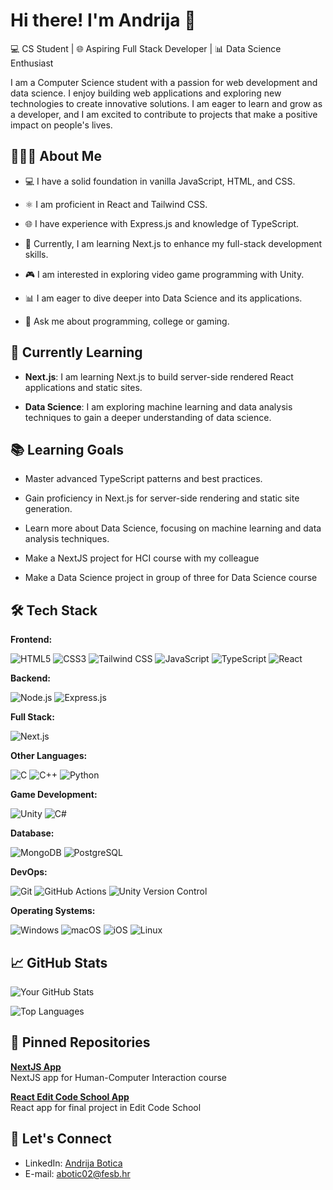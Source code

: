 # Hi there! I'm Andrija 👋

💻 CS Student | 🌐 Aspiring Full Stack Developer | 📊 Data Science Enthusiast

I am a Computer Science student with a passion for web development and data science. I enjoy building web applications and exploring new technologies to create innovative solutions. I am eager to learn and grow as a developer, and I am excited to contribute to projects that make a positive impact on people's lives.

## 👨🏻‍💻 About Me
- 💻 I have a solid foundation in vanilla JavaScript, HTML, and CSS.

- ⚛️ I am proficient in React and Tailwind CSS.

- 🌐 I have experience with Express.js and knowledge of TypeScript.

- 🚀 Currently, I am learning Next.js to enhance my full-stack development skills.

- 🎮 I am interested in exploring video game programming with Unity.

- 📊 I am eager to dive deeper into Data Science and its applications.

- 💬 Ask me about programming, college or gaming.

## 🌱 Currently Learning
- **Next.js**: I am learning Next.js to build server-side rendered React applications and static sites.

- **Data Science**: I am exploring machine learning and data analysis techniques to gain a deeper understanding of data science.

## 📚 Learning Goals
- Master advanced TypeScript patterns and best practices.

- Gain proficiency in Next.js for server-side rendering and static site generation.

- Learn more about Data Science, focusing on machine learning and data analysis techniques.

- Make a NextJS project for HCI course with my colleague

- Make a Data Science project in group of three for Data Science course

## 🛠 Tech Stack
**Frontend:**

![HTML5](https://img.shields.io/badge/HTML-E34F26?style=for-the-badge&logo=html5&logoColor=white)
![CSS3](https://img.shields.io/badge/CSS-1572B6?style=for-the-badge&logo=css3&logoColor=white)
![Tailwind CSS](https://img.shields.io/badge/Tailwind_CSS-38B2AC?style=for-the-badge&logo=tailwind-css&logoColor=white)
![JavaScript](https://img.shields.io/badge/JavaScript-F7DF1E?style=for-the-badge&logo=javascript&logoColor=black)
![TypeScript](https://img.shields.io/badge/TypeScript-3178C6?style=for-the-badge&logo=typescript&logoColor=white)
![React](https://img.shields.io/badge/React-61DAFB?style=for-the-badge&logo=react&logoColor=black)

**Backend:**

![Node.js](https://img.shields.io/badge/Node.js-339933?style=for-the-badge&logo=node.js&logoColor=white)
![Express.js](https://img.shields.io/badge/Express.js-000000?style=for-the-badge&logo=express&logoColor=white)

**Full Stack:**

![Next.js](https://img.shields.io/badge/Next.js-000000?style=for-the-badge&logo=next.js&logoColor=white)

**Other Languages:**

![C](https://img.shields.io/badge/C-A8B400?style=for-the-badge&logo=c&logoColor=white)
![C++](https://img.shields.io/badge/C++-00599C?style=for-the-badge&logo=cplusplus&logoColor=white)
![Python](https://img.shields.io/badge/Python-3776AB?style=for-the-badge&logo=python&logoColor=white)

**Game Development:**

![Unity](https://img.shields.io/badge/Unity-000000?style=for-the-badge&logo=unity&logoColor=white)
![C#](https://img.shields.io/badge/C%23-239120?style=for-the-badge&logo=csharp&logoColor=white)

**Database:**

![MongoDB](https://img.shields.io/badge/MongoDB-47A248?style=for-the-badge&logo=mongodb&logoColor=white)
![PostgreSQL](https://img.shields.io/badge/PostgreSQL-336791?style=for-the-badge&logo=postgresql&logoColor=white)

**DevOps:**

![Git](https://img.shields.io/badge/Git-F05032?style=for-the-badge&logo=git&logoColor=white)
![GitHub Actions](https://img.shields.io/badge/GitHub_Actions-2088FF?style=for-the-badge&logo=github-actions&logoColor=white)
![Unity Version Control](https://img.shields.io/badge/Unity_Version_Control-000000?style=for-the-badge&logo=unity&logoColor=white)

**Operating Systems:**

![Windows](https://img.shields.io/badge/Windows-0078D6?style=for-the-badge&logo=windows&logoColor=white)
![macOS](https://img.shields.io/badge/macOS-000000?style=for-the-badge&logo=apple&logoColor=white)
![iOS](https://img.shields.io/badge/iOS-000000?style=for-the-badge&logo=apple&logoColor=white)
![Linux](https://img.shields.io/badge/Linux-FCC624?style=for-the-badge&logo=linux&logoColor=black)



## 📈 GitHub Stats
![Your GitHub Stats](https://github-readme-stats.vercel.app/api?username=abotica&show_icons=true&theme=dark)

![Top Languages](https://github-readme-stats.vercel.app/api/top-langs/?username=abotica&layout=compact&theme=dark)

## 📌 Pinned Repositories
[**NextJS App**](https://github.com/knevescanin/HCI)  
NextJS app for Human-Computer Interaction course

[**React Edit Code School App**](https://github.com/abotica/react-app-ecs)  
React app for final project in Edit Code School

## 🤝 Let's Connect
- LinkedIn: [Andrija Botica](https://www.linkedin.com/in/andrija-botica-0b2a40226/)
- E-mail: abotic02@fesb.hr

